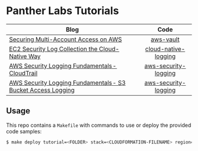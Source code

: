# Panther Labs Tutorials

| Blog        | Code           
| ------------- |:-------------:|
| [Securing Multi-Account Access on AWS](https://blog.runpanther.io/secure-multi-account-aws-access/)      | [aws-vault](https://github.com/panther-labs/tutorials/tree/master/aws-vault) |
| [EC2 Security Log Collection the Cloud-Native Way](https://blog.runpanther.io/cloud-native-security-log-collection/)      | [cloud-native-logging](https://github.com/panther-labs/tutorials/tree/master/cloud-native-logging) |   |   |
| [AWS Security Logging Fundamentals - CloudTrail](https://blog.runpanther.io/aws-cloudtrail-fundamentals/)      | [aws-security-logging](https://github.com/panther-labs/tutorials/tree/master/aws-security-logging) |   |   |
| [AWS Security Logging Fundamentals - S3 Bucket Access Logging](https://blog.runpanther.io/s3-bucket-access-logging/)      | [aws-security-logging](https://github.com/panther-labs/tutorials/tree/master/aws-security-logging) |   |   |

## Usage

This repo contains a `Makefile` with commands to use or deploy the provided code samples:

```bash
$ make deploy tutorial=<FOLDER> stack=<CLOUDFORMATION-FILENAME> region=<REGION>
```
